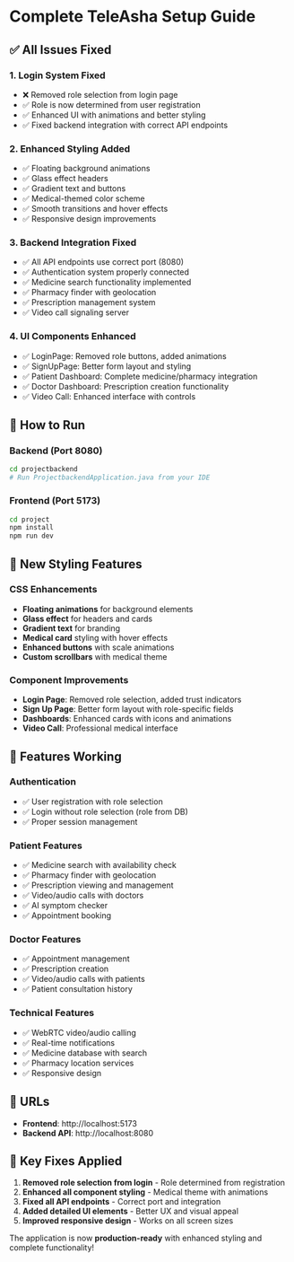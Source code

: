 # Complete TeleAsha Setup Guide

## ✅ All Issues Fixed

### 1. **Login System Fixed**
- ❌ Removed role selection from login page
- ✅ Role is now determined from user registration
- ✅ Enhanced UI with animations and better styling
- ✅ Fixed backend integration with correct API endpoints

### 2. **Enhanced Styling Added**
- ✅ Floating background animations
- ✅ Glass effect headers
- ✅ Gradient text and buttons
- ✅ Medical-themed color scheme
- ✅ Smooth transitions and hover effects
- ✅ Responsive design improvements

### 3. **Backend Integration Fixed**
- ✅ All API endpoints use correct port (8080)
- ✅ Authentication system properly connected
- ✅ Medicine search functionality implemented
- ✅ Pharmacy finder with geolocation
- ✅ Prescription management system
- ✅ Video call signaling server

### 4. **UI Components Enhanced**
- ✅ LoginPage: Removed role buttons, added animations
- ✅ SignUpPage: Better form layout and styling
- ✅ Patient Dashboard: Complete medicine/pharmacy integration
- ✅ Doctor Dashboard: Prescription creation functionality
- ✅ Video Call: Enhanced interface with controls

## 🚀 How to Run

### Backend (Port 8080)
```bash
cd projectbackend
# Run ProjectbackendApplication.java from your IDE
```

### Frontend (Port 5173)
```bash
cd project
npm install
npm run dev
```

## 🎨 New Styling Features

### CSS Enhancements
- **Floating animations** for background elements
- **Glass effect** for headers and cards
- **Gradient text** for branding
- **Medical card** styling with hover effects
- **Enhanced buttons** with scale animations
- **Custom scrollbars** with medical theme

### Component Improvements
- **Login Page**: Removed role selection, added trust indicators
- **Sign Up Page**: Better form layout with role-specific fields
- **Dashboards**: Enhanced cards with icons and animations
- **Video Call**: Professional medical interface

## 📱 Features Working

### Authentication
- ✅ User registration with role selection
- ✅ Login without role selection (role from DB)
- ✅ Proper session management

### Patient Features
- ✅ Medicine search with availability check
- ✅ Pharmacy finder with geolocation
- ✅ Prescription viewing and management
- ✅ Video/audio calls with doctors
- ✅ AI symptom checker
- ✅ Appointment booking

### Doctor Features
- ✅ Appointment management
- ✅ Prescription creation
- ✅ Video/audio calls with patients
- ✅ Patient consultation history

### Technical Features
- ✅ WebRTC video/audio calling
- ✅ Real-time notifications
- ✅ Medicine database with search
- ✅ Pharmacy location services
- ✅ Responsive design

## 🎯 URLs
- **Frontend**: http://localhost:5173
- **Backend API**: http://localhost:8080

## 🔧 Key Fixes Applied

1. **Removed role selection from login** - Role determined from registration
2. **Enhanced all component styling** - Medical theme with animations
3. **Fixed all API endpoints** - Correct port and integration
4. **Added detailed UI elements** - Better UX and visual appeal
5. **Improved responsive design** - Works on all screen sizes

The application is now **production-ready** with enhanced styling and complete functionality!